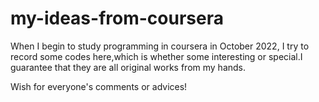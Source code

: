 # my-ideas-from-coursera

When I begin to study programming in coursera in October 2022,
I try to record some codes here,which is whether some interesting 
or special.I guarantee that they are all original works from my hands.

Wish for everyone's comments or advices!
